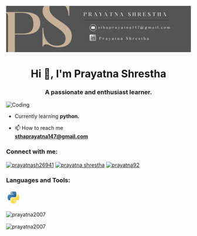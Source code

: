 ![logo](https://github.com/Prayatna2007/Prayatna2007/blob/main/Github%20Banner.png)
<h1 align="center">Hi 👋, I'm Prayatna Shrestha</h1>
<h3 align="center">A passionate and enthusiast learner.</h3>
<img alt="Coding" width="1000" src="https://i.pinimg.com/originals/90/70/32/9070324cdfc07c68d60eed0c39e77573.gif">


- Currently learning **python.**

- 📫 How to reach me <br>**sthaprayatna147@gmail.com**

<h3 align="left">Connect with me:</h3>
<p align="left">
<a href="https://twitter.com/prayatnash26941" target="blank"><img align="center" src="https://raw.githubusercontent.com/rahuldkjain/github-profile-readme-generator/master/src/images/icons/Social/twitter.svg" alt="prayatnash26941" height="30" width="40" /></a>
<a href="https://linkedin.com/in/prayatna shrestha" target="blank"><img align="center" src="https://raw.githubusercontent.com/rahuldkjain/github-profile-readme-generator/master/src/images/icons/Social/linked-in-alt.svg" alt="prayatna shrestha" height="30" width="40" /></a>
<a href="https://instagram.com/prayatna92" target="blank"><img align="center" src="https://raw.githubusercontent.com/rahuldkjain/github-profile-readme-generator/master/src/images/icons/Social/instagram.svg" alt="prayatna92" height="30" width="40" /></a>
</p>

<h3 align="left">Languages and Tools:</h3>
<p align="left"> <a href="https://www.python.org" target="_blank" rel="noreferrer"> <img src="https://raw.githubusercontent.com/devicons/devicon/master/icons/python/python-original.svg" alt="python" width="40" height="40"/> </a> </p>

<p><img align="center" src="https://github-readme-stats.vercel.app/api/top-langs?username=prayatna2007&show_icons=true&locale=en&layout=compact" alt="prayatna2007" /></p>

<p><img align="center" src="https://github-readme-streak-stats.herokuapp.com/?user=prayatna2007&" alt="prayatna2007" /></p>
